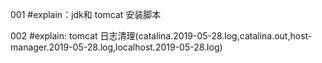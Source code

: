 
001
#explain：jdk和 tomcat 安装脚本

002
#explain: tomcat 日志清理(catalina.2019-05-28.log,catalina.out,host-manager.2019-05-28.log,localhost.2019-05-28.log)
